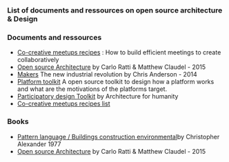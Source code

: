 ### List of documents and ressources on open source architecture & Design 


### Documents and ressources

* [Co-creative meetups recipes](https://docs.google.com/spreadsheets/d/1dVhQs7aiS9wE1EkmaITFKL-9jDxwx6uFzE992qQhJ80/edit#gid=13) : How to  build efficient meetings to create collaboratively
* [Open source Architecture](http://www.amazon.com/Open-Source-Architecture-Carlo-Ratti/dp/0500343063) by Carlo Ratti & Matthew Claudel - 2015
* [Makers](http://www.amazon.com/Makers-The-New-Industrial-Revolution/dp/0307720969) The new industrial revolution by Chris Anderson - 2014
* [Platform toolkit](http://platformdesigntoolkit.com) A open source toolkit to design how a platform works and what are the motivations of the platforms target.
* [Participatory design Toolkit](https://s3.amazonaws.com/KSPProd/ERC_Upload/0095062.pdf) by Architecture for humanity 
* [Co-creative meetups recipes list](https://docs.google.com/spreadsheets/d/1dVhQs7aiS9wE1EkmaITFKL-9jDxwx6uFzE992qQhJ80/edit#gid=15)


### Books 
* [Pattern language / Buildings construction environmental](https://www.amazon.com/Pattern-Language-Buildings-Construction-Environmental)by Christopher Alexander 1977
* [Open source Architecture](http://www.amazon.com/Open-Source-Architecture-Carlo-Ratti/dp/0500343063) by Carlo Ratti & Matthew Claudel - 2015

